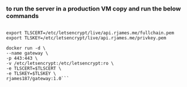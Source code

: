 ### to run the server in a production VM copy and run the below commands

````docker pull rjames187/gateway:1.0

export TLSCERT=/etc/letsencrypt/live/api.rjames.me/fullchain.pem
export TLSKEY=/etc/letsencrypt/live/api.rjames.me/privkey.pem

docker run -d \
--name gateway \
-p 443:443 \
-v /etc/letsencrypt:/etc/letsencrypt:ro \
-e TLSCERT=$TLSCERT \
-e TLSKEY=$TLSKEY \
rjames187/gateway:1.0```
````
